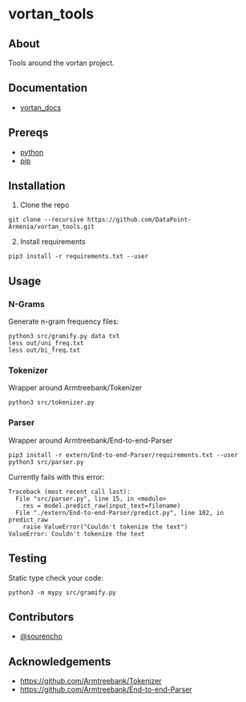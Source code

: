 # vortan_tools
## About

Tools around the vortan project.

## Documentation

- [vortan_docs](https://github.com/DataPoint-Armenia/vortan_docs)

## Prereqs

- [python](https://www.python.org/downloads/)
- [pip](https://pypi.org/project/pip/)

## Installation

1. Clone the repo
```
git clone --recursive https://github.com/DataPoint-Armenia/vortan_tools.git
```
2. Install requirements
```
pip3 install -r requirements.txt --user
```

## Usage

### N-Grams

Generate n-gram frequency files:
```
python3 src/gramify.py data txt
less out/uni_freq.txt
less out/bi_freq.txt
```

### Tokenizer

Wrapper around Armtreebank/Tokenizer

```
python3 src/tokenizer.py
```

### Parser

Wrapper around Armtreebank/End-to-end-Parser

```
pip3 install -r extern/End-to-end-Parser/requirements.txt --user
python3 src/parser.py
```

Currently fails with this error:
```
Traceback (most recent call last):
  File "src/parser.py", line 15, in <module>
    res = model.predict_raw(input_text=filename)
  File "./extern/End-to-end-Parser/predict.py", line 102, in predict_raw
    raise ValueError("Couldn't tokenize the text")
ValueError: Couldn't tokenize the text
```

## Testing

Static type check your code:
```
python3 -m mypy src/gramify.py
```

## Contributors

- [@sourencho](https://github.com/sourencho)

## Acknowledgements

- https://github.com/Armtreebank/Tokenizer
- https://github.com/Armtreebank/End-to-end-Parser

